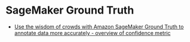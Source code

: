 # SageMaker Ground Truth 

- [Use the wisdom of crowds with Amazon SageMaker Ground Truth to annotate data more accurately - overview of confidence metric](https://aws.amazon.com/blogs/machine-learning/use-the-wisdom-of-crowds-with-amazon-sagemaker-ground-truth-to-annotate-data-more-accurately/)